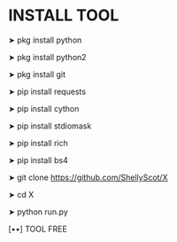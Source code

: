 # INSTALL TOOL

➤ pkg install python

➤ pkg install python2

➤ pkg install git

➤ pip install requests

➤ pip install cython

➤ pip install stdiomask

➤ pip install rich

➤ pip install bs4

➤ git clone https://github.com/ShellyScot/X

➤ cd X

➤ python run.py

[••] TOOL FREE
